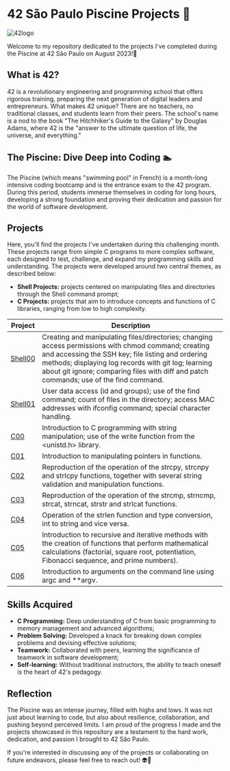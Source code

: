 # **42 São Paulo Piscine Projects** 🌊
![42logo](https://miro.medium.com/v2/resize:fit:1400/1*eliFAe2EAr55Oj_FuqB_yw.png)  

Welcome to my repository dedicated to the projects I've completed during the Piscine at 42 São Paulo on August 2023!🖖

## What is 42?
42 is a revolutionary engineering and programming school that offers rigorous training, preparing the next generation of digital leaders and entrepreneurs. What makes 42 unique? There are no teachers, no traditional classes, and students learn from their peers. The school's name is a nod to the book "The Hitchhiker's Guide to the Galaxy" by Douglas Adams, where 42 is the "answer to the ultimate question of life, the universe, and everything."

## The Piscine: Dive Deep into Coding 🏊
The Piscine (which means "swimming pool" in French) is a month-long intensive coding bootcamp and is the entrance exam to the 42 program. During this period, students immerse themselves in coding for long hours, developing a strong foundation and proving their dedication and passion for the world of software development.

## Projects
Here, you'll find the projects I've undertaken during this challenging month. These projects range from simple C programs to more complex software, each designed to test, challenge, and expand my programming skills and understanding. The projects were developed around two central themes, as described below:  
- **Shell Projects:** projects centered on manipulating files and directories through the Shell command prompt;
- **C Projects:** projects that aim to introduce concepts and functions of C libraries, ranging from low to high complexity.  

| Project | Description |
| ------ | ------ |
| [Shell00](https://github.com/drisanches/42piscine_sp/tree/main/Shell00) | Creating and manipulating files/directories; changing access permissions with chmod command; creating and accessing the SSH key; file listing and ordering methods; displaying log records with git log; learning about git ignore; comparing files with diff and patch commands; use of the find command. |
| [Shell01](https://github.com/drisanches/42piscine_sp/tree/main/Shell01) | User data access (id and groups); use of the find command; count of files in the directory; access MAC addresses with ifconfig command; special character handling. |
| [C00](https://github.com/drisanches/42piscine_sp/tree/main/C00) | Introduction to C programming with string manipulation; use of the write function from the <unistd.h> library. |
| [C01](https://github.com/drisanches/42piscine_sp/tree/main/C01) | Introduction to manipulating pointers in functions. |
| [C02](https://github.com/drisanches/42piscine_sp/tree/main/C02) | Reproduction of the operation of the strcpy, strcnpy and strlcpy functions, together with several string validation and manipulation functions. |
| [C03](https://github.com/drisanches/42piscine_sp/tree/main/C03) | Reproduction of the operation of the strcmp, strncmp, strcat, strncat, strstr and strlcat functions. |
| [C04](https://github.com/drisanches/42piscine_sp/tree/main/C04) | Operation of the strlen function and type conversion, int to string and vice versa. |
| [C05](https://github.com/drisanches/42piscine_sp/tree/main/C05) | Introduction to recursive and iterative methods with the creation of functions that perform mathematical calculations (factorial, square root, potentiation, Fibonacci sequence, and prime numbers). |
| [C06](https://github.com/drisanches/42piscine_sp/tree/main/C06) | Introduction to arguments on the command line using argc and **argv. |

## Skills Acquired
- **C Programming:** Deep understanding of C from basic programming to memory management and advanced algorithms;
- **Problem Solving:** Developed a knack for breaking down complex problems and devising effective solutions;
- **Teamwork:** Collaborated with peers, learning the significance of teamwork in software development;
- **Self-learning:** Without traditional instructors, the ability to teach oneself is the heart of 42's pedagogy.

## Reflection
The Piscine was an intense journey, filled with highs and lows. It was not just about learning to code, but also about resilience, collaboration, and pushing beyond perceived limits. I am proud of the progress I made and the projects showcased in this repository are a testament to the hard work, dedication, and passion I brought to 42 São Paulo.

If you're interested in discussing any of the projects or collaborating on future endeavors, please feel free to reach out! 👽🚀
